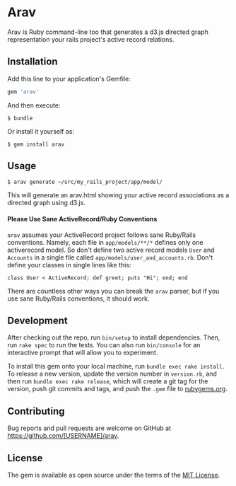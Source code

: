 # Arav

Arav is Ruby command-line too that generates a d3.js directed graph representation your rails project's active record relations.

## Installation

Add this line to your application's Gemfile:

```ruby
gem 'arav'
```

And then execute:

    $ bundle

Or install it yourself as:

    $ gem install arav

## Usage

    $ arav generate ~/src/my_rails_project/app/model/

This will generate an arav.html showing your active record associations as a directed graph using d3.js.

#### Please Use Sane ActiveRecord/Ruby Conventions

`arav` assumes your ActiveRecord project follows sane Ruby/Rails conventions. Namely, each file in `app/models/**/*` defines only one activerecord model.  So don't
define two active record models `User` and `Accounts` in a single file called `app/models/user_and_accounts.rb`. Don't define your classes in single lines like this: 

```
class User < ActiveRecord; def greet; puts "Hi"; end; end
```

There are countless other ways you can break the `arav` parser, but if you use sane Ruby/Rails conventions, it should work.

## Development

After checking out the repo, run `bin/setup` to install dependencies. Then, run `rake spec` to run the tests. You can also run `bin/console` for an interactive prompt that will allow you to experiment.

To install this gem onto your local machine, run `bundle exec rake install`. To release a new version, update the version number in `version.rb`, and then run `bundle exec rake release`, which will create a git tag for the version, push git commits and tags, and push the `.gem` file to [rubygems.org](https://rubygems.org).

## Contributing

Bug reports and pull requests are welcome on GitHub at https://github.com/[USERNAME]/arav.

## License

The gem is available as open source under the terms of the [MIT License](http://opensource.org/licenses/MIT).

